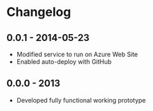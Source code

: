 ﻿Changelog
============

## 0.0.1 - 2014-05-23
- Modified service to run on Azure Web Site
- Enabled auto-deploy with GitHub

## 0.0.0 - 2013
- Developed fully functional working prototype
